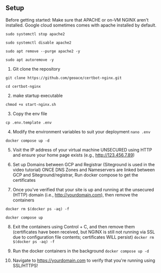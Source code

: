 ## Setup

Before getting started: Make sure that APACHE or on-VM NGINX aren't installed. Google cloud sometimes comes with apache installed by default.

`sudo systemctl stop apache2`

`sudo systemctl disable apache2`

`sudo apt remove --purge apache2 -y` 

`sudo apt autoremove -y`


1. Git clone the repository

`git clone https://github.com/geoace/certbot-nginx.git`

`cd certbot-nginx`

2. make startup executable 

`chmod +x start-nginx.sh`

3. Copy the env file

`cp .env.template .env`

4. Modify the environment variables to suit your deployment
`nano .env`

`docker compose up -d`

5. Visit the IP address of your virtual machine UNSECURED using HTTP and ensure your home page exists (e.g., http://123.456.7.89)

6. Set up Domains between GCP and Registrar (Siteground is used in the video tutorial)
ONCE DNS Zones and Nameservers are linked between GCP and Siteground/registrar, Run docker compose to get the certificates

7. Once you've verified that your site is up and running at the unsecured (HTTP) domain (i.e., http://yourdomain.com), then remove the containers

`docker rm $(docker ps -aq) -f`

`docker compose up`

8. Exit the containers using Control + C, and then remove them (certificates have been received, but NGINX is still not running via SSL due to configuration file contents; certificates WILL persist)
`docker rm $(docker ps -aq) -f`

9. Run the docker containers in the background
`docker compose up -d`

10. Navigate to https://yourdomain.com to verify that you're running using SSL/HTTPS!
